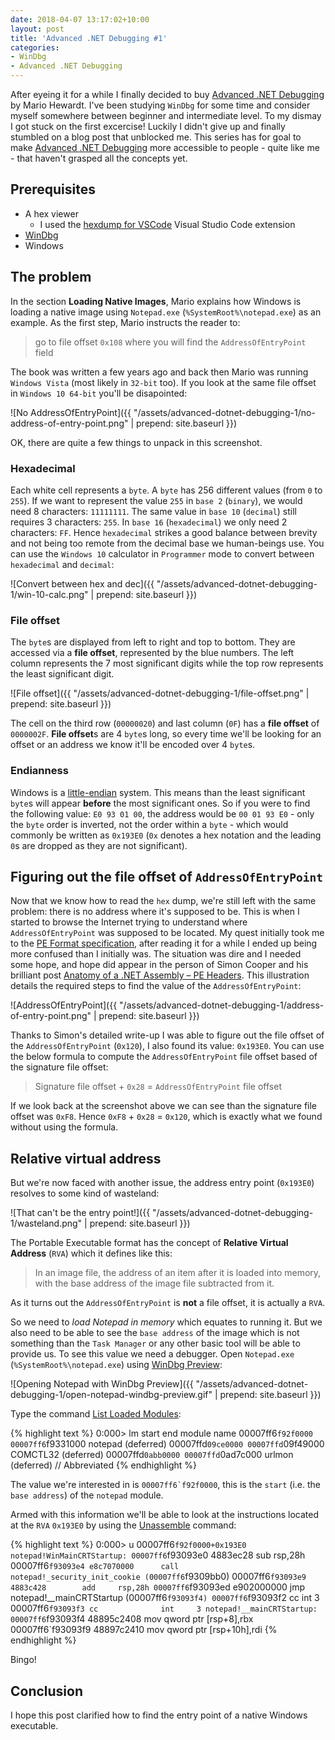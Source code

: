 ```yaml
---
date: 2018-04-07 13:17:02+10:00
layout: post
title: 'Advanced .NET Debugging #1'
categories:
- WinDbg
- Advanced .NET Debugging
---
```


After eyeing it for a while I finally decided to buy [Advanced .NET Debugging][advanced-dotnet-debugging-book] by Mario Hewardt. I've been studying `WinDbg` for some time and consider myself somewhere between beginner and intermediate level. To my dismay I got stuck on the first excercise! Luckily I didn't give up and finally stumbled on a blog post that unblocked me. This series has for goal to make [Advanced .NET Debugging][advanced-dotnet-debugging-book] more accessible to people - quite like me - that haven't grasped all the concepts yet.

## Prerequisites

- A hex viewer
  - I used the [hexdump for VSCode][hexdump-for-vscode] Visual Studio Code extension
- [WinDbg][get-windbg]
- Windows<!--more-->

## The problem

In the section **Loading Native Images**, Mario explains how Windows is loading a native image using `Notepad.exe` (`%SystemRoot%\notepad.exe`) as an example. As the first step, Mario instructs the reader to:

> go to file offset `0x108` where you will find the `AddressOfEntryPoint` field

The book was written a few years ago and back then Mario was running `Windows Vista` (most likely in `32-bit` too). If you look at the same file offset in `Windows 10 64-bit` you'll be disapointed:

![No AddressOfEntryPoint]({{ "/assets/advanced-dotnet-debugging-1/no-address-of-entry-point.png" | prepend: site.baseurl }})

OK, there are quite a few things to unpack in this screenshot.

### Hexadecimal

Each white cell represents a `byte`. A `byte` has 256 different values (from `0` to `255`). If we want to represent the value `255` in `base 2` (`binary`), we would need 8 characters: `11111111`. The same value in `base 10` (`decimal`) still requires 3 characters: `255`. In `base 16` (`hexadecimal`) we only need 2 characters: `FF`. Hence `hexadecimal` strikes a good balance between brevity and not being too remote from the decimal base we human-beings use. You can use the `Windows 10` calculator in `Programmer` mode to convert between `hexadecimal` and `decimal`:

![Convert between hex and dec]({{ "/assets/advanced-dotnet-debugging-1/win-10-calc.png" | prepend: site.baseurl }})

### File offset

The `byte`s are displayed from left to right and top to bottom. They are accessed via a **file offset**, represented by the blue numbers. The left column represents the 7 most significant digits while the top row represents the least significant digit.

![File offset]({{ "/assets/advanced-dotnet-debugging-1/file-offset.png" | prepend: site.baseurl }})

The cell on the third row (`00000020`) and last column (`0F`) has a **file offset** of `0000002F`. **File offset**s are 4 `byte`s long, so every time we'll be looking for an offset or an address we know it'll be encoded over 4 `byte`s.

### Endianness

Windows is a [little-endian][endianness] system. This means than the least significant `byte`s will appear **before** the most significant ones. So if you were to find the following value: `E0 93 01 00`, the address would be `00 01 93 E0` - only the `byte` order is inverted, not the order within a `byte` - which would commonly be written as `0x193E0` (`0x` denotes a hex notation and the leading `0`s are dropped as they are not significant).

## Figuring out the file offset of `AddressOfEntryPoint`

Now that we know how to read the `hex` dump, we're still left with the same problem: there is no address where it's supposed to be. This is when I started to browse the Internet trying to understand where `AddressOfEntryPoint` was supposed to be located. My quest initially took me to the [PE Format specification][pe-format], after reading it for a while I ended up being more confused than I initially was. The situation was dire and I needed some hope, and hope did appear in the person of Simon Cooper and his brilliant post [Anatomy of a .NET Assembly – PE Headers][anatomy-dotnet-assembly-pe-headers]. This illustration details the required steps to find the value of the `AddressOfEntryPoint`:

![AddressOfEntryPoint]({{ "/assets/advanced-dotnet-debugging-1/address-of-entry-point.png" | prepend: site.baseurl }})

Thanks to Simon's detailed write-up I was able to figure out the file offset of the `AddressOfEntryPoint` (`0x120`), I also found its value: `0x193E0`. You can use the below formula to compute the `AddressOfEntryPoint` file offset based of the signature file offset:

> Signature file offset + `0x28` = `AddressOfEntryPoint` file offset

If we look back at the screenshot above we can see than the signature file offset was `0xF8`. Hence `0xF8` + `0x28` = `0x120`, which is exactly what we found without using the formula.

## Relative virtual address

But we're now faced with another issue, the address entry point (`0x193E0`) resolves to some kind of wasteland:

![That can't be the entry point!]({{ "/assets/advanced-dotnet-debugging-1/wasteland.png" | prepend: site.baseurl }})

The Portable Executable format has the concept of **Relative Virtual Address** (`RVA`) which it defines like this:

> In an image file, the address of an item after it is loaded into memory, with the base address of the image file subtracted from it.

As it turns out the `AddressOfEntryPoint` is **not** a file offset, it is actually a `RVA`.

So we need to *load Notepad in memory* which equates to running it. But we also need to be able to see the `base address` of the image which is not something than the `Task Manager` or any other basic tool will be able to provide us. To see this value we need a debugger. Open `Notepad.exe` (`%SystemRoot%\notepad.exe`) using [WinDbg Preview][windbg-preview]:

![Opening Notepad with WinDbg Preview]({{ "/assets/advanced-dotnet-debugging-1/open-notepad-windbg-preview.gif" | prepend: site.baseurl }})

Type the command [List Loaded Modules][list-loaded-modules]:

{% highlight text %}
0:000> lm
start             end                 module name
00007ff6`f92f0000 00007ff6`f9331000   notepad    (deferred)
00007ffd`09ce0000 00007ffd`09f49000   COMCTL32   (deferred)
00007ffd`0abb0000 00007ffd`0ad7c000   urlmon     (deferred)
// Abbreviated
{% endhighlight %}

The value we're interested in is ``00007ff6`f92f0000``, this is the `start` (i.e. the `base address`) of the `notepad` module.

Armed with this information we'll be able to look at the instructions located at the `RVA` `0x193E0` by using the [Unassemble] command:

{% highlight text %}
0:000> u 00007ff6`f92f0000+0x193E0
notepad!WinMainCRTStartup:
00007ff6`f93093e0 4883ec28        sub     rsp,28h
00007ff6`f93093e4 e8c7070000      call    notepad!_security_init_cookie (00007ff6`f9309bb0)
00007ff6`f93093e9 4883c428        add     rsp,28h
00007ff6`f93093ed e902000000      jmp     notepad!__mainCRTStartup (00007ff6`f93093f4)
00007ff6`f93093f2 cc              int     3
00007ff6`f93093f3 cc              int     3
notepad!__mainCRTStartup:
00007ff6`f93093f4 48895c2408      mov     qword ptr [rsp+8],rbx
00007ff6`f93093f9 48897c2410      mov     qword ptr [rsp+10h],rdi
{% endhighlight %}

Bingo!

## Conclusion

I hope this post clarified how to find the entry point of a native Windows executable.

[advanced-dotnet-debugging-book]: https://www.goodreads.com/book/show/7306509-advanced-net-debugging
[hexdump-for-vscode]: https://marketplace.visualstudio.com/items?itemName=slevesque.vscode-hexdump
[get-windbg]: https://github.com/gabrielweyer/nuggets/blob/master/windbg/README.md#download-and-install-windbg
[endianness]: https://en.wikipedia.org/wiki/Endianness
[pe-format]: https://msdn.microsoft.com/library/windows/desktop/ms680547(v=vs.85).aspx
[anatomy-dotnet-assembly-pe-headers]: https://www.red-gate.com/simple-talk/blogs/anatomy-of-a-net-assembly-pe-headers/
[windbg-preview]: https://github.com/gabrielweyer/nuggets/blob/master/windbg/README.md#store
[list-loaded-modules]: https://docs.microsoft.com/en-us/windows-hardware/drivers/debugger/lm--list-loaded-modules-
[Unassemble]: https://docs.microsoft.com/en-us/windows-hardware/drivers/debugger/u--unassemble-
